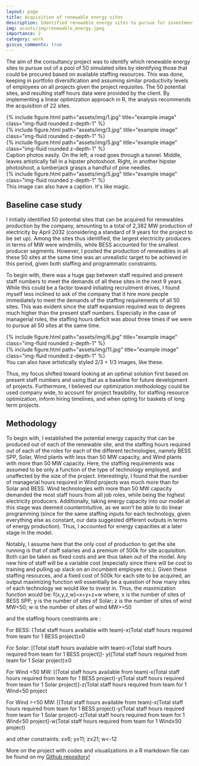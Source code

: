 ```yaml
---
layout: page
title: Acquisition of renewable energy sites
description: Identified renewable energy sites to pursue for investment portfolio in R
img: assets/img/renewable_energy.jpeg
importance: 2
category: work 
giscus_comments: true
---
```


The aim of the consultancy project was to identify which renewable energy sites to pursue out of a pool of 50 simulated sites by identifying those that could be procured based on available staffing resources. This was done, keeping in portfolio diversification and assuming similar productivity levels of employees on all projects given the project requisites. The 50 potential sites, and resulting staff hours data were provided by the client. By implementing a linear optimization approach in R, the analysis recommends the acquisition of 22 sites.


<div class="row">
    <div class="col-sm mt-3 mt-md-0">
        {% include figure.html path="assets/img/1.jpg" title="example image" class="img-fluid rounded z-depth-1" %}
    </div>
    <div class="col-sm mt-3 mt-md-0">
        {% include figure.html path="assets/img/3.jpg" title="example image" class="img-fluid rounded z-depth-1" %}
    </div>
    <div class="col-sm mt-3 mt-md-0">
        {% include figure.html path="assets/img/5.jpg" title="example image" class="img-fluid rounded z-depth-1" %}
    </div>
</div>
<div class="caption">
    Caption photos easily. On the left, a road goes through a tunnel. Middle, leaves artistically fall in a hipster photoshoot. Right, in another hipster photoshoot, a lumberjack grasps a handful of pine needles.
</div>
<div class="row">
    <div class="col-sm mt-3 mt-md-0">
        {% include figure.html path="assets/img/5.jpg" title="example image" class="img-fluid rounded z-depth-1" %}
    </div>
</div>
<div class="caption">
    This image can also have a caption. It's like magic.
</div>


<h2>Baseline case study</h2>

I initially identified 50 potential sites that can be acquired for renewables production by the company, amounting to a total of 2,382 MW production of electricity by April 2032 (considering a standard of 9 years for the project to be set up). Among the sites thus identified, the largest electricity producers in terms of MW were windmills, while BESS accounted for the smallest producer segments. However, I posited the production of renewables in all these 50 sites at the same time was an unrealistic target to be achieved in this period, given both staffing and programmatic constraints.

To begin with, there was a huge gap between staff required and present staff numbers to meet the demands of all these sites in the next 9 years. While this could be a factor toward initiating recruitment drives, I found myself less inclined to ask of the company that it hire more people immediately to meet the demands of the staffing requirements of all 50 sites. This was evident since the staff expansion required was to degrees much higher than the present staff numbers. Especially in the case of managerial roles, the staffing hours deficit was about three times if we were to pursue all 50 sites at the same time.

<div class="row justify-content-sm-center">
    <div class="col-sm-8 mt-3 mt-md-0">
        {% include figure.html path="assets/img/6.jpg" title="example image" class="img-fluid rounded z-depth-1" %}
    </div>
    <div class="col-sm-4 mt-3 mt-md-0">
        {% include figure.html path="assets/img/11.jpg" title="example image" class="img-fluid rounded z-depth-1" %}
    </div>
</div>
<div class="caption">
    You can also have artistically styled 2/3 + 1/3 images, like these.
</div>

Thus, my focus shifted toward looking at an optimal solution first based on present staff numbers and using that as a baseline for future development of projects. Furthermore, I believed our optimization methodology could be used company wide, to account for project feasibility, for staffing resource optimization, inform hiring timelines, and when opting for baskets of long term projects.

<h2> Methodology </h2>

To begin with, I established the potential energy capacity that can be produced out of each of the renewable site, and the staffing hours required out of each of the roles for each of the different technologies, namely BESS SPP, Solar, Wind plants with less than 50 MW capacity, and Wind plants with more than 50 MW capacity. Here, the staffing requirements was assumed to be only a function of the type of technology employed, and unaffected by the size of the project. Interestingly, I found that the number of managerial hours required in Wind projects was much more than for Solar and BESS. Wind technologies with more than 50 MW capacity demanded the most staff hours from all job roles, while being the highest electricity producers. Additionally, taking energy capacity into our model at this stage was deemed counterintuitive, as we won’t be able to do linear programming (since for the same staffing inputs for each technology, given everything else as constant, our data suggested different outputs in terms of energy production). Thus, I accounted for energy capacities at a later stage in the model.



Notably, I assume here that the only cost of production to get the site running is that of staff salaries and a premium of 500k for site acquisition. Both can be taken as fixed costs and are thus taken out of the model. Any new hire of staff will be a variable cost (especially since there will be cost to training and pulling up slack on an incumbent employee etc.). Given these staffing resources, and a fixed cost of 500k for each site to be acquired, an output maximizing function will essentially be a question of how many sites of each technology we would like to invest in. Thus, the maximization function would be: f(x,y,z,w)=x+y+z+w where, x is the number of sites of BESS SPP; y is the number of sites of Solar; z is the number of sites of wind MW<50; w is the number of sites of wind MW>=50

and the staffing hours constraints are :

For BESS: (Total staff hours available with team)-x(Total staff hours required from team for 1 BESS project)≥0

For Solar: [(Total staff hours available with team)-x(Total staff hours required from team for 1 BESS project)]- y((Total staff hours required from team for 1 Solar project)≥0

For Wind <50 MW: [(Total staff hours available from team)-x(Total staff hours required from team for 1 BESS project)-y(Total staff hours required from team for 1 Solar project)]-z(Total staff hours required from team for 1 Wind<50 project

For Wind >=50 MW: [(Total staff hours available from team)-x(Total staff hours required from team for 1 BESS project)-y(Total staff hours required from team for 1 Solar project)-z(Total staff hours required from team for 1 Wind<50 project]-w(Total staff hours required from team for 1 Wind≥50 project)

and other constraints: x≤6; y≤11; z≤21; w<-12

More on the project with codes and visualizations in a R markdown file can be found on my <a href="https://github.com/detectorisk/Energy_project_allocation_R/">Github repository!</a>